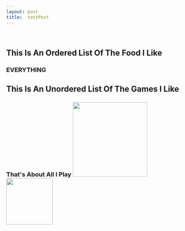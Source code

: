 ```yaml
---
layout: post
title:  testPost
---
```

<html>
<head>
<title>
</title>
 <br>
 <h2>This Is An Ordered List Of The Food I Like</h2>
<h3>
EVERYTHING
</li>
</ol>
</h3>
</head>
<body>
<h2>This Is An Unordered List Of The Games I Like</h2>
<h3>
That's About All I Play
 <img src="http://vignette1.wikia.nocookie.net/adventuretimewithfinnandjake/images/c/c2/Pokemon-logo.jpg/revision/latest?cb=20130307192515" width="200px"/>
 <img src="http://vignette1.wikia.nocookie.net/rocketleague/images/3/32/Rocket_League_Logo.png/revision/latest?cb=20150611180530" width="125px"/>
</body>
</html>
